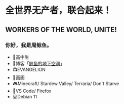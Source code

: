 # 全世界无产者，联合起来！
## WORKERS OF THE WORLD, UNITE!
### 你好，我是周鲸鱼。
- 🏫高中生
- 📜博客「[鲸鱼的地下空洞](https://jingyu.red)」
- 📺EVANGELION
- 🎨画画
- 🎮Minecraft/ Stardew Valley/ Terraria/ Don't Starve
- 🔨VS Code/ Firefox
- 💻Debian 11
